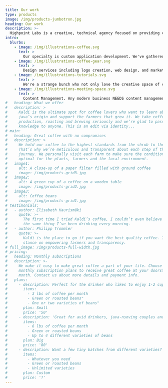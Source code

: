 ```yaml
---
title: Our work
type: products
image: /img/products-jumbotron.jpg
heading: Our work
description: >-
  Highpoint Labs is a creative, technical agency focused on providing custom solutions in the web application space. We view ourselves as a creative funnel for projects that benefit the local region and beyond where we depend on designers, developers, and other creatives from all walks of life. 
intro:
  blurbs:
    - image: /img/illustrations-coffee.svg
      text: >
        Our specialty is custom application development. We've gathered, through years and years of experience, strong, quality techniques for bootstrapping your project quickly and efficiently. The benefit is twofold: you save money, time, and stress not having to worry about how to get your app starts and we get to work on lots of interesting projects, all of the time.
    - image: /img/illustrations-coffee-gear.svg
      text: >
        Design services including logo creation, web design, and marketing material.
    - image: /img/illustrations-tutorials.svg
      text: >
        We're a strange bunch who not only love the creative space of code but also content. Writing is a passion and we believe content can unleash any business' potential exponentially.
    - image: /img/illustrations-meeting-space.svg
      text: >
        Content Management. Any modern business NEEDS content management. It goes so far beyond file storage. Curious how a real content management solution can save your business money? Reach out!
#   heading: What we offer
#   description: >
#     Kaldi is the ultimate spot for coffee lovers who want to learn about their
#     java’s origin and support the farmers that grew it. We take coffee
#     production, roasting and brewing seriously and we’re glad to pass that
#     knowledge to anyone. This is an edit via identity...
# main:
#   heading: Great coffee with no compromises
#   description: >
#     We hold our coffee to the highest standards from the shrub to the cup.
#     That’s why we’re meticulous and transparent about each step of the coffee’s
#     journey. We personally visit each farm to make sure the conditions are
#     optimal for the plants, farmers and the local environment.
#   image1:
#     alt: A close-up of a paper filter filled with ground coffee
#     image: /img/products-grid3.jpg
#   image2:
#     alt: A green cup of a coffee on a wooden table
#     image: /img/products-grid2.jpg
#   image3:
#     alt: Coffee beans
#     image: /img/products-grid1.jpg
# testimonials:
#   - author: Elisabeth Kaurismäki
#     quote: >-
#       The first time I tried Kaldi’s coffee, I couldn’t even believe that was
#       the same thing I’ve been drinking every morning.
#   - author: Philipp Trommler
#     quote: >-
#       Kaldi is the place to go if you want the best quality coffee. I love their
#       stance on empowering farmers and transparency.
# full_image: /img/products-full-width.jpg
# pricing:
#   heading: Monthly subscriptions
#   description: >-
#     We make it easy to make great coffee a part of your life. Choose one of our
#     monthly subscription plans to receive great coffee at your doorstep each
#     month. Contact us about more details and payment info.
#   plans:
#     - description: Perfect for the drinker who likes to enjoy 1-2 cups per day.
#       items:
#         - 3 lbs of coffee per month
#         - Green or roasted beans"
#         - One or two varieties of beans"
#       plan: Small
#       price: '50'
#     - description: 'Great for avid drinkers, java-nsoving couples and bigger crowds'
#       items:
#         - 6 lbs of coffee per month
#         - Green or roasted beans
#         - Up to 4 different varieties of beans
#       plan: Big
#       price: '80'
#     - description: Want a few tiny batches from different varieties? Try our custom plan
#       items:
#         - Whatever you need
#         - Green or roasted beans
#         - Unlimited varieties
#       plan: Custom
#       price: '?'
---
```



